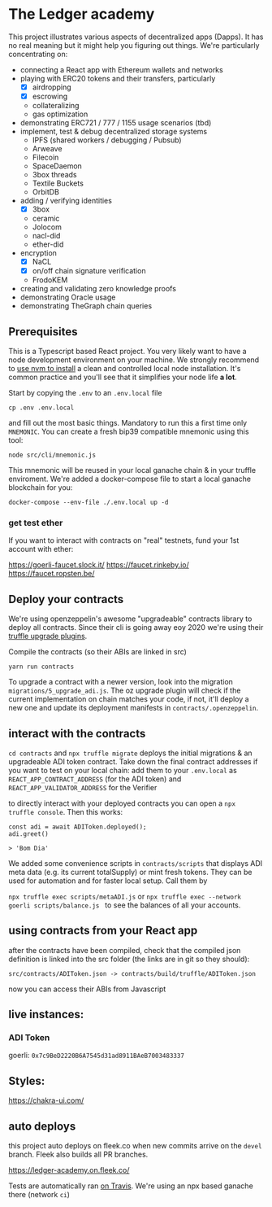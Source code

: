 # The Ledger academy

This project illustrates various aspects of decentralized apps (Dapps). It has no real meaning but it might help you figuring out things. We're particularly concentrating on:

- connecting a React app with Ethereum wallets and networks
- playing with ERC20 tokens and their transfers, particularly
  - [x] airdropping
  - [x] escrowing
  - collateralizing
  - gas optimization
- demonstrating ERC721 / 777 / 1155 usage scenarios (tbd)
- implement, test & debug decentralized storage systems
  - IPFS (shared workers / debugging / Pubsub)
  - Arweave
  - Filecoin
  - SpaceDaemon
  - 3box threads
  - Textile Buckets
  - OrbitDB
- adding / verifying identities
  - [x] 3box
  - ceramic
  - Jolocom
  - nacl-did
  - ether-did
- encryption
  - [x] NaCL
  - [x] on/off chain signature verification
  - FrodoKEM
- creating and validating zero knowledge proofs
- demonstrating Oracle usage
- demonstrating TheGraph chain queries

## Prerequisites

This is a Typescript based React project. You very likely want to have a node development environment on your machine. We strongly recommend to [use nvm to install](nvm.sh) a clean and controlled local node installation. It's common practice and you'll see that it simplifies your node life **a lot**.

Start by copying the `.env` to an `.env.local` file 

```
cp .env .env.local
```

and fill out the most basic things. Mandatory to run this a first time only `MNEMONIC`. You can create a fresh bip39 compatible mnemonic using this tool:

`node src/cli/mnemonic.js`

This mnemonic will be reused in your local ganache chain & in your truffle enviroment. We're added a docker-compose file to start a local ganache blockchain for you:

`docker-compose --env-file ./.env.local up -d`

### get test ether

If you want to interact with contracts on "real" testnets, fund your 1st account with ether:

https://goerli-faucet.slock.it/
https://faucet.rinkeby.io/
https://faucet.ropsten.be/


## Deploy your contracts

We're using openzeppelin's awesome "upgradeable" contracts library to deploy all contracts. Since their cli is going away eoy 2020 we're using their [truffle upgrade plugins](https://docs.openzeppelin.com/upgrades-plugins/1.x/).

Compile the contracts (so their ABIs are linked in src)
```
yarn run contracts
``` 

To upgrade a contract with a newer version, look into the migration `migrations/5_upgrade_adi.js`. The oz upgrade plugin will check if the current implementation on chain matches your code, if not, it'll deploy a new one and update its deployment manifests in `contracts/.openzeppelin`.

## interact with the contracts

`cd contracts` and `npx truffle migrate` deploys the initial migrations & an upgradeable ADI token contract. Take down the final contract addresses if you want to test on your local chain: add them to your `.env.local` as `REACT_APP_CONTRACT_ADDRESS` (for the ADI token) and `REACT_APP_VALIDATOR_ADDRESS` for the Verifier

to directly interact with your deployed contracts you can open a `npx truffle console`. Then this works:

```
const adi = await ADIToken.deployed();
adi.greet()

> 'Bom Dia'
```

We added some convenience scripts in `contracts/scripts` that displays ADI meta data (e.g. its current totalSupply) or mint fresh tokens. They can be used for automation and for faster local setup. Call them by

`npx truffle exec scripts/metaADI.js` or
`npx truffle exec --network goerli scripts/balance.js ` to see the balances of all your accounts.

## using contracts from your React app

after the contracts have been compiled, check that the compiled json definition is linked into the src folder (the links are in git so they should):

```
src/contracts/ADIToken.json -> contracts/build/truffle/ADIToken.json
```

now you can access their ABIs from Javascript

## live instances:

### ADI Token
goerli: `0x7c9BeD2220B6A7545d31ad8911BAeB7003483337`

## Styles:

https://chakra-ui.com/

## auto deploys

this project auto deploys on fleek.co when new commits arrive on the `devel` branch. Fleek also builds all PR branches.

https://ledger-academy.on.fleek.co/

Tests are automatically ran [on Travis](https://travis-ci.org/github/cod1ng-earth/ledger-academy). We're using an npx based ganache there (network `ci`)
